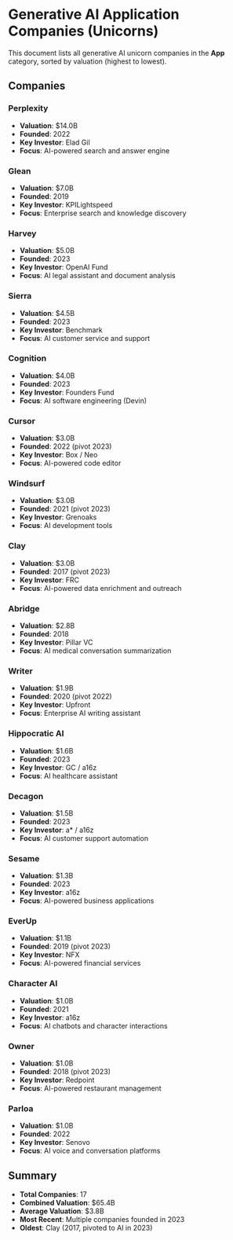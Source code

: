 # Generative AI Application Companies (Unicorns)

This document lists all generative AI unicorn companies in the **App** category, sorted by valuation (highest to lowest).

## Companies

### Perplexity
- **Valuation**: $14.0B
- **Founded**: 2022
- **Key Investor**: Elad Gil
- **Focus**: AI-powered search and answer engine

### Glean
- **Valuation**: $7.0B
- **Founded**: 2019
- **Key Investor**: KPILightspeed
- **Focus**: Enterprise search and knowledge discovery

### Harvey
- **Valuation**: $5.0B
- **Founded**: 2023
- **Key Investor**: OpenAI Fund
- **Focus**: AI legal assistant and document analysis

### Sierra
- **Valuation**: $4.5B
- **Founded**: 2023
- **Key Investor**: Benchmark
- **Focus**: AI customer service and support

### Cognition
- **Valuation**: $4.0B
- **Founded**: 2023
- **Key Investor**: Founders Fund
- **Focus**: AI software engineering (Devin)

### Cursor
- **Valuation**: $3.0B
- **Founded**: 2022 (pivot 2023)
- **Key Investor**: Box / Neo
- **Focus**: AI-powered code editor

### Windsurf
- **Valuation**: $3.0B
- **Founded**: 2021 (pivot 2023)
- **Key Investor**: Grenoaks
- **Focus**: AI development tools

### Clay
- **Valuation**: $3.0B
- **Founded**: 2017 (pivot 2023)
- **Key Investor**: FRC
- **Focus**: AI-powered data enrichment and outreach

### Abridge
- **Valuation**: $2.8B
- **Founded**: 2018
- **Key Investor**: Pillar VC
- **Focus**: AI medical conversation summarization

### Writer
- **Valuation**: $1.9B
- **Founded**: 2020 (pivot 2022)
- **Key Investor**: Upfront
- **Focus**: Enterprise AI writing assistant

### Hippocratic AI
- **Valuation**: $1.6B
- **Founded**: 2023
- **Key Investor**: GC / a16z
- **Focus**: AI healthcare assistant

### Decagon
- **Valuation**: $1.5B
- **Founded**: 2023
- **Key Investor**: a* / a16z
- **Focus**: AI customer support automation

### Sesame
- **Valuation**: $1.3B
- **Founded**: 2023
- **Key Investor**: a16z
- **Focus**: AI-powered business applications

### EverUp
- **Valuation**: $1.1B
- **Founded**: 2019 (pivot 2023)
- **Key Investor**: NFX
- **Focus**: AI-powered financial services

### Character AI
- **Valuation**: $1.0B
- **Founded**: 2021
- **Key Investor**: a16z
- **Focus**: AI chatbots and character interactions

### Owner
- **Valuation**: $1.0B
- **Founded**: 2018 (pivot 2023)
- **Key Investor**: Redpoint
- **Focus**: AI-powered restaurant management

### Parloa
- **Valuation**: $1.0B
- **Founded**: 2022
- **Key Investor**: Senovo
- **Focus**: AI voice and conversation platforms

## Summary
- **Total Companies**: 17
- **Combined Valuation**: $65.4B
- **Average Valuation**: $3.8B
- **Most Recent**: Multiple companies founded in 2023
- **Oldest**: Clay (2017, pivoted to AI in 2023) 